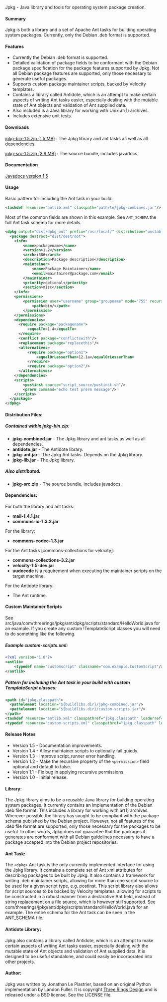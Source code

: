 Jpkg - Java library and tools for operating system package creation.

#### Summary
Jpkg is both a library and a set of Apache Ant tasks for building operating system packages. Currently, only the Debian .deb format is supported.

#### Features
* Currently the Debian .deb format is supported.
* Detailed validation of package fields to be conformant with the Debian package specification for the package features supported by Jpkg. Not all Debian package features are supported, only those necessary to generate useful packages.
* Supports custom package maintainer scripts, backed by Velocity templates.
* Contains a library called Antidote, which is an attempt to make certain aspects of writing Ant tasks easier, especially dealing with the mutable state of Ant objects and validation of Ant supplied data.
* Also included is a Java library for working with Unix ar(1) archives.
* Includes extensive unit tests.

#### Downloads
[jpkg-bin-1.5.zip (1.5 MB)](http://leplastrier.github.io/jpkg-library/downloads/jpkg-bin-1.5.zip) : The Jpkg library and ant tasks as well as all dependencies.

[jpkg-src-1.5.zip (3.8 MB)](http://leplastrier.github.io/jpkg-library/downloads/jpkg-src-1.5.zip) : The source bundle, includes javadocs.

#### Documentation
[Javadocs version 1.5](http://leplastrier.github.io/jpkg-library/javadoc/)

#### Usage
Basic pattern for including the Ant task in your build:

```xml
<taskdef resource="antlib.xml" classpath="path/to/jpkg-combined.jar"/>
```

Most of the common fields are shown in this example. See `ANT_SCHEMA` the full Ant task schema for more details.
```xml
<dpkg output="dist/dpkg_out" prefix="/usr/local/" distribution="unstable">
  <package destroot="dist/destroot">
    <info>
        <name>packagename</name>
        <version>1.2</version>
        <arch>i386</arch>
        <description>Package description</description>
        <maintainer>
            <name>Package Maintainer</name>
            <email>maintainer@package.com</email>
        </maintainer>
        <priority>optional</priority>
        <section>misc</section>
    </info>
    <permissions> 
        <permission user="username" group="groupname" mode="755" recursive="true">
            <path>bin/</path>
        </permission> 
    </permissions>
    <dependencies>
      <require package="packagename">
          <equalTo>1.4</equalTo>
      </require>
      <conflict package="conflictswith"/>
      <replacement package="replacethis"/>
      <alternatives>
          <require package="option1">
              <equalOrLesserThan>12.1a</equalOrLesserThan>
          </require>
          <require package="option2"/>
      </alternatives>
    </dependencies>
    <scripts>
        <postinst source="script_source/postinst.sh"/>
        <prerm command="echo test prerm message"/>
    </scripts>
  </package>
</dpkg>
```

#### Distribution Files:
##### Contained within **jpkg-bin.zip**:
* **jpkg-combined.jar** - The Jpkg library and ant tasks as well as all dependencies.
* **antidote.jar** - The Antidote library.
* **jpkg-ant.jar** - The Jpkg Ant tasks. Depends on the Jpkg library.
* **jpkg-lib.jar** - The Jpkg library.

##### Also distributed:
* **jpkg-src.zip** - The source bundle, includes javadocs.

#### Dependencies:

For both the library and ant tasks:
* **mail-1.4.1.jar**
* **commons-io-1.3.2.jar**

For the library:
* **commons-codec-1.3.jar**

For the Ant tasks [commons-collections for velocity]:
* **commons-collections-3.2.jar**
* **velocity-1.5-dev.jar**
* **uudecode** is a requirement when executing the maintainer scripts on the target machine.

For the Antidote library:
* The Ant runtime.

#### Custom Maintainer Scripts

See src/java/com/threerings/jpkg/ant/dpkg/scripts/standard/HelloWorld.java for an example.
If you create any custom !TemplateScript classes you will need to do something like the following.

##### Example custom-scripts.xml:
```xml
<?xml version="1.0"?>
<antlib>
    <typedef name="customscript" classname="com.example.CustomScript"/>
</antlib>
```

##### Pattern for including the Ant task in your build with custom TemplateScript classes:
```xml
<path id="jpkg.classpath">
  <pathelement location="${buildlibs.dir}/jpkg-combined.jar"/>
  <pathelement location="${buildlibs.dir}/custom-scripts.jar"/>
</path>
<taskdef resource="antlib.xml" classpathref="jpkg.classpath" loaderref="jpkg.loader"/>
<typedef resource="custom-scripts.xml" classpathref="jpkg.classpath" loaderref="jpkg.loader"/>
```

#### Release Notes
* Version 1.5 - Documentation improvements.
* Version 1.4 - Allow maintainer scripts to optionally fail quietly.
* Version 1.3 - Improve script_runner error handling.
* Version 1.2 - Make the recursive property of the `<permission>` field optional and default to false.
* Version 1.1 - Fix bug in applying recursive permissions.
* Version 1.0 - Initial release.

#### Library:
The Jpkg library aims to be a reusable Java library for building operating system packages. It currently contains an implementation of the Debian .deb file format. This includes a library for working with ar(1) archives. Wherever possible the library has sought to be compliant with the package schema published by the Debian project. However, not all features of the .deb file format are supported, only those necessary for the packages to be useful. In other words, Jpkg does not guarantee that the packages it generates are conformant with all Debian guidelines necessary to have a package accepted into the Debian project repositories.

#### Ant Task:
The `<dpkg>` Ant task is the only currently implemented interface for using the Jpkg library. It contains a complete set of Ant xml attributes for describing packages to be built by Jpkg. It also contains a framework for writing .deb maintainer scripts, allowing for more than one script source to be used for a given script type, e.g. postinst. This script library also allows for script sources to be backed by Velocity templates, allowing for scripts to be constructed in a robust manner from a declarative Ant field, instead of string replacement on a file source, which is however still supported. See com/threerings/jpkg/ant/dpkg/scripts/standard/HelloWorld.java for an example. The entire schema for the Ant task can be seen in the ANT_SCHEMA file.

#### Antidote Library:
Jpkg also contains a library called Antidote, which is an attempt to make certain aspects of writing Ant tasks easier, especially dealing with the mutable state of Ant objects and validation of Ant supplied data. It is designed to be useful standalone, and could easily be incorporated into other projects.

#### Author:
Jpkg was written by Jonathan Le Plastrier, based on an original Python implementation by Landon Fuller. It is copyright [Three Rings Design](http://threerings.net) and is released under a BSD license. See the LICENSE file.
